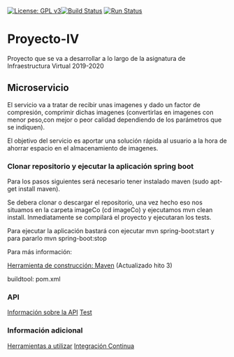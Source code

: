 [![License: GPL v3](https://img.shields.io/badge/License-GPLv3-blue.svg)](https://www.gnu.org/licenses/gpl-3.0)[![Build Status](https://travis-ci.org/jesusrpII/Proyecto-IV.svg?branch=master)](https://travis-ci.org/jesusrpII/Proyecto-IV) [![Run Status](https://api.shippable.com/projects/5daaf6a47e25c60006d54718/badge?branch=master)]() 



# Proyecto-IV
Proyecto que se va a desarrollar a lo largo de la asignatura de Infraestructura Virtual 2019-2020

## Microservicio
El servicio va a tratar de recibir unas imagenes y dado un factor de compresión, comprimir dichas imagenes (convertirlas en imagenes con menor peso,con mejor o peor calidad dependiendo de los parámetros que se indiquen).

El objetivo del servicio es aportar una solución rápida al usuario a la hora de ahorrar espacio en el almacenamiento de imagenes.


### Clonar repositorio y ejecutar la aplicación spring boot

Para los pasos siguientes será necesario tener instalado maven (sudo apt-get install maven).

Se debera clonar o descargar el repositorio, una vez hecho eso nos situamos en la carpeta imageCo (cd imageCo) y ejecutamos mvn clean install. Inmediatamente se compilará el proyecto y ejecutaran los tests.

Para ejecutar la aplicación bastará con ejecutar mvn spring-boot:start y para pararlo mvn spring-boot:stop

Para más información:

[Herramienta de construcción: Maven](https://github.com/jesusrpII/Proyecto-IV/tree/master/doc/buildtool.md)  (Actualizado hito 3)

buildtool: pom.xml

### API

[Información sobre la API](https://github.com/jesusrpII/Proyecto-IV/tree/master/doc/api.md)
[Test](https://github.com/jesusrpII/Proyecto-IV/tree/master/doc/test.md)

### Información adicional

[Herramientas a utilizar](https://github.com/jesusrpII/Proyecto-IV/tree/master/doc/herramientas.md)
[Integración Continua](https://github.com/jesusrpII/Proyecto-IV/blob/master/doc/integracion_continua.md)

